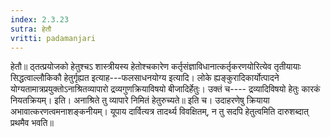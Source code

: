 ```yaml
---
index: 2.3.23
sutra: हेतौ
vritti: padamanjari
---
```


 हेतौ॥ ठ्तत्प्रयोजको हेतुश्चऽ शास्त्रीयस्य हेतोश्चकारेण कर्तृसंज्ञाविधानात्कर्तृकरणयोरित्येव तृतीयायाः सिद्धत्वाल्लौकिकौ हेतुर्गृह्यत इत्याह---फलसाधनयोग्य इत्यादि। लोके ह्यङ्कुरादिकार्योत्पादने योग्यतामात्रप्रयुक्तोऽनाश्रितव्यापारो द्रव्यगुणक्रियाविषयो बीजादिर्हेतुः। उक्तं च---- द्रव्यादिविषयो हेतुः कारकं नियतक्रियम्। इति। अनाश्रिते तु व्यापारे निमितं हेतुरुच्यते॥ इति च। उदाहरणेषु क्रियाया अभावात्करणत्वमनाशङ्कनीयम्। यूपाय दार्वित्यत्र तादर्थ्य विवक्षितम्, न तु सदपि हेतुत्वमिति दारुशब्दात् प्रथमैव भवति॥
